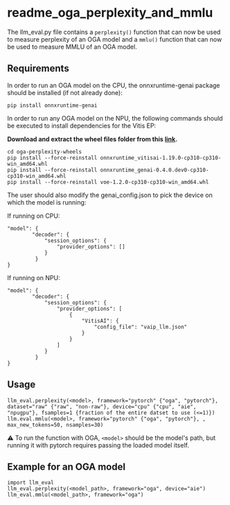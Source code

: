 # readme_oga_perplexity_and_mmlu

The llm_eval.py file contains a `perplexity()` function that can now be used to measure perplexity of an OGA model and a `mmlu()` function that can now be used to measure MMLU of an OGA model.

## Requirements

In order to run an OGA model on the CPU, the onnxruntime-genai package should be installed (if not already done):

```
pip install onnxruntime-genai
```

In order to run any OGA model on the NPU, the following commands should be executed to install dependencies for the Vitis EP:

**Download and extract the wheel files folder from this [link](https://amdcloud-my.sharepoint.com/:f:/g/personal/walaamer_amd_com/EvHedMVLCB5IvbnYm8DfMPoBfcw5JgJiTxbi_7MSdNVmuA).**
```
cd oga-perplexity-wheels
pip install --force-reinstall onnxruntime_vitisai-1.19.0-cp310-cp310-win_amd64.whl
pip install --force-reinstall onnxruntime_genai-0.4.0.dev0-cp310-cp310-win_amd64.whl
pip install --force-reinstall voe-1.2.0-cp310-cp310-win_amd64.whl
```

The user should also modify the genai_config.json to pick the device on which the model is running:

If running on CPU:
```
"model": {
        "decoder": {
            "session_options": {
                "provider_options": []
            }
         }
}
```

If running on NPU:
```
"model": {
        "decoder": {
            "session_options": {
                "provider_options": [
                    {
                        "VitisAI": {
                            "config_file": "vaip_llm.json"
                        }
                    }
                ]
            }
         }
}
```

## Usage
```
llm_eval.perplexity(<model>, framework="pytorch" {"oga", "pytorch"}, dataset="raw" {"raw", "non-raw"}, device="cpu" {"cpu", "aie", "npugpu"}, fsamples=1 {fraction of the entire datset to use (<=1)})
llm.eval.mmlu(<model>, framework="pytorch" {"oga", "pytorch"}, , max_new_tokens=50, nsamples=30)
```
⚠️ To run the function with OGA, `<model>` should be the model's path, but running it with pytorch requires passing the loaded model itself.


## Example for an OGA model
```
import llm_eval
llm_eval.perplexity(<model_path>, framework="oga", device="aie")
llm_eval.mmlu(<model_path>, framework="oga")
```
